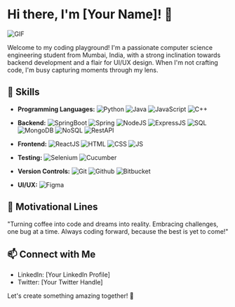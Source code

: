 # Hi there, I'm [Your Name]! 👋
![GIF](https://tenor.com/view/cat-gif-26024704)

Welcome to my coding playground! I'm a passionate computer science engineering student from Mumbai, India, with a strong inclination towards backend development and a flair for UI/UX design. When I'm not crafting code, I'm busy capturing moments through my lens.

## 🚀 Skills

- **Programming Languages:**
  ![Python](https://img.shields.io/badge/-Python-blue?style=for-the-badge&logo=python)
  ![Java](https://img.shields.io/badge/-Java-red?style=for-the-badge&logo=java)
  ![JavaScript](https://img.shields.io/badge/-JavaScript-yellow?style=for-the-badge&logo=javascript)
  ![C++](https://img.shields.io/badge/-C++-purple?style=for-the-badge&logo=cplusplus)

- **Backend:**
  ![SpringBoot](https://img.shields.io/badge/-SpringBoot-green?style=for-the-badge&logo=spring)
  ![Spring](https://img.shields.io/badge/-Spring-brightgreen?style=for-the-badge&logo=spring)
  ![NodeJS](https://img.shields.io/badge/-NodeJS-lightgreen?style=for-the-badge&logo=node.js)
  ![ExpressJS](https://img.shields.io/badge/-ExpressJS-darkgreen?style=for-the-badge&logo=express)
  ![SQL](https://img.shields.io/badge/-SQL-blueviolet?style=for-the-badge&logo=sql)
  ![MongoDB](https://img.shields.io/badge/-MongoDB-success?style=for-the-badge&logo=mongodb)
  ![NoSQL](https://img.shields.io/badge/-NoSQL-9cf?style=for-the-badge&logo=nosql)
  ![RestAPI](https://img.shields.io/badge/-RestAPI-orange?style=for-the-badge&logo=api)

- **Frontend:**
  ![ReactJS](https://img.shields.io/badge/-ReactJS-blue?style=for-the-badge&logo=react)
  ![HTML](https://img.shields.io/badge/-HTML-orange?style=for-the-badge&logo=html5)
  ![CSS](https://img.shields.io/badge/-CSS-blueviolet?style=for-the-badge&logo=css3)
  ![JS](https://img.shields.io/badge/-JS-yellow?style=for-the-badge&logo=javascript)

- **Testing:**
  ![Selenium](https://img.shields.io/badge/-Selenium-success?style=for-the-badge&logo=selenium)
  ![Cucumber](https://img.shields.io/badge/-Cucumber-lightgreen?style=for-the-badge&logo=cucumber)

- **Version Controls:**
  ![Git](https://img.shields.io/badge/-Git-red?style=for-the-badge&logo=git)
  ![Github](https://img.shields.io/badge/-Github-darkblue?style=for-the-badge&logo=github)
  ![Bitbucket](https://img.shields.io/badge/-Bitbucket-blue?style=for-the-badge&logo=bitbucket)

- **UI/UX:**
  ![Figma](https://img.shields.io/badge/-Figma-violet?style=for-the-badge&logo=figma)


## 🌈 Motivational Lines

"Turning coffee into code and dreams into reality. Embracing challenges, one bug at a time. Always coding forward, because the best is yet to come!"

## 📫 Connect with Me

- LinkedIn: [Your LinkedIn Profile]
- Twitter: [Your Twitter Handle]

Let's create something amazing together! 🚀
